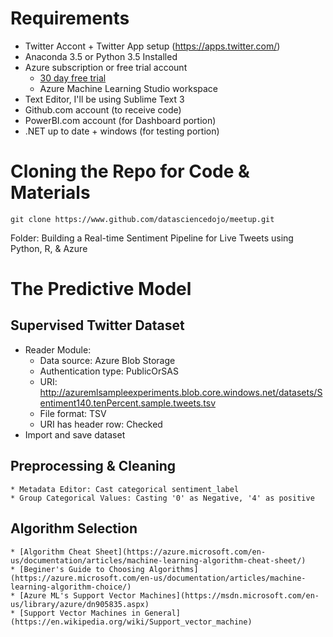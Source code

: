 # Requirements
* Twitter Accont + Twitter App setup (https://apps.twitter.com/)
* Anaconda 3.5 or Python 3.5 Installed
* Azure subscription or free trial account
	* [30 day free trial](https://azure.microsoft.com/en-us/pricing/free-trial/)
	* Azure Machine Learning Studio workspace
* Text Editor, I'll be using Sublime Text 3
* Github.com account (to receive code)
* PowerBI.com account (for Dashboard portion)
* .NET up to date + windows (for testing portion)

# Cloning the Repo for Code & Materials
```
git clone https://www.github.com/datasciencedojo/meetup.git
```
Folder: Building a Real-time Sentiment Pipeline for Live Tweets using Python, R, & Azure

# The Predictive Model

## Supervised Twitter Dataset
* Reader Module:
	* Data source: Azure Blob Storage
	* Authentication type: PublicOrSAS
	* URI: http://azuremlsampleexperiments.blob.core.windows.net/datasets/Sentiment140.tenPercent.sample.tweets.tsv
	* File format: TSV
	* URI has header row: Checked
* Import and save dataset

## Preprocessing & Cleaning
	* Metadata Editor: Cast categorical sentiment_label
	* Group Categorical Values: Casting '0' as Negative, '4' as positive

## Algorithm Selection
	* [Algorithm Cheat Sheet](https://azure.microsoft.com/en-us/documentation/articles/machine-learning-algorithm-cheat-sheet/)
	* [Beginer's Guide to Choosing Algorithms](https://azure.microsoft.com/en-us/documentation/articles/machine-learning-algorithm-choice/)
	* [Azure ML's Support Vector Machines](https://msdn.microsoft.com/en-us/library/azure/dn905835.aspx)
	* [Support Vector Machines in General](https://en.wikipedia.org/wiki/Support_vector_machine)